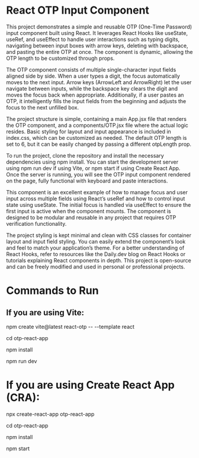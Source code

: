 # React OTP Input Component

This project demonstrates a simple and reusable OTP (One-Time Password) input component built using React. It leverages React Hooks like useState, useRef, and useEffect to handle user interactions such as typing digits, navigating between input boxes with arrow keys, deleting with backspace, and pasting the entire OTP at once. The component is dynamic, allowing the OTP length to be customized through props.

The OTP component consists of multiple single-character input fields aligned side by side. When a user types a digit, the focus automatically moves to the next input. Arrow keys (ArrowLeft and ArrowRight) let the user navigate between inputs, while the backspace key clears the digit and moves the focus back when appropriate. Additionally, if a user pastes an OTP, it intelligently fills the input fields from the beginning and adjusts the focus to the next unfilled box.

The project structure is simple, containing a main App.jsx file that renders the OTP component, and a components/OTP.jsx file where the actual logic resides. Basic styling for layout and input appearance is included in index.css, which can be customized as needed. The default OTP length is set to 6, but it can be easily changed by passing a different otpLength prop.

To run the project, clone the repository and install the necessary dependencies using npm install. You can start the development server using npm run dev if using Vite, or npm start if using Create React App. Once the server is running, you will see the OTP input component rendered on the page, fully functional with keyboard and paste interactions.

This component is an excellent example of how to manage focus and user input across multiple fields using React’s useRef and how to control input state using useState. The initial focus is handled via useEffect to ensure the first input is active when the component mounts. The component is designed to be modular and reusable in any project that requires OTP verification functionality.

The project styling is kept minimal and clean with CSS classes for container layout and input field styling. You can easily extend the component’s look and feel to match your application’s theme. For a better understanding of React Hooks, refer to resources like the Daily.dev blog on React Hooks or tutorials explaining React components in depth. This project is open-source and can be freely modified and used in personal or professional projects.

# Commands to Run

## If you are using Vite:


npm create vite@latest react-otp -- --template react

cd otp-react-app

npm install

npm run dev

# If you are using Create React App (CRA):

npx create-react-app otp-react-app

cd otp-react-app

npm install

npm start
